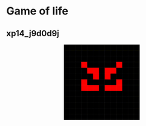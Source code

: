 
# Game of life


## xp14_j9d0d9j

<p align="center">
  <img width="200px"  src="./resultats/xp14_j9d0d9j.gif">
</p>
